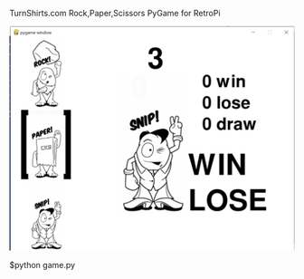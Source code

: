 TurnShirts.com Rock,Paper,Scissors PyGame for RetroPi

![TurnShirts.com Rock Paper Scissors Game](TurnShirts-RockPaperScissors-PyGame2021-08-10.png?raw=true "TurnShirts.com Rock,Paper,Scissors PyGame")

$python game.py
